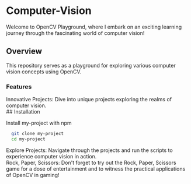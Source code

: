 # Computer-Vision
Welcome to OpenCV Playground, where I embark on an exciting learning journey through the fascinating world of computer vision!

## Overview
This repository serves as a playground for exploring various computer vision concepts using OpenCV. 

### Features
<p>Innovative Projects: Dive into unique projects exploring the realms of computer vision.<br>
## Installation

Install my-project with npm

```bash
  git clone my-project
  cd my-project
```
Explore Projects: Navigate through the projects and run the scripts to experience computer vision in action.<br>
Rock, Paper, Scissors: Don't forget to try out the Rock, Paper, Scissors game for a dose of entertainment and to witness the practical applications of OpenCV in gaming!<br>
</p>
